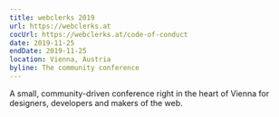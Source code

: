 ```yaml
---
title: webclerks 2019
url: https://webclerks.at
cocUrl: https://webclerks.at/code-of-conduct
date: 2019-11-25
endDate: 2019-11-25
location: Vienna, Austria
byline: The community conference
---
```


A small, community-driven conference right in the heart of Vienna for designers, developers and makers of the web. 
